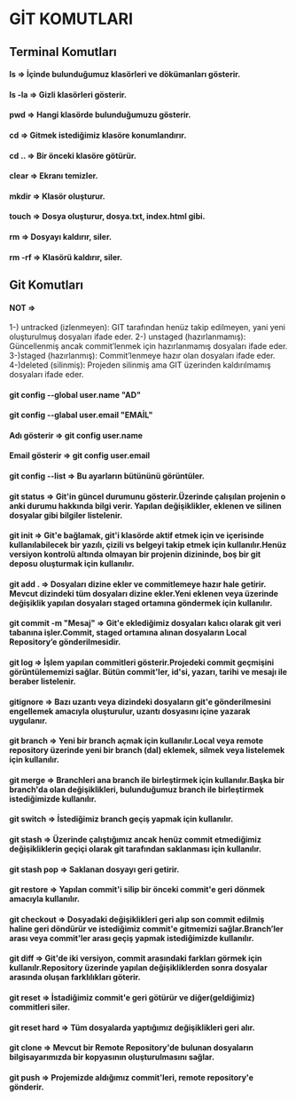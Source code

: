# GİT KOMUTLARI

## Terminal Komutları

#### ls => İçinde bulunduğumuz klasörleri ve dökümanları gösterir.
#### ls -la => Gizli klasörleri gösterir.
#### pwd => Hangi klasörde bulunduğumuzu gösterir.
#### cd => Gitmek istediğimiz klasöre konumlandırır.
#### cd .. => Bir önceki klasöre götürür.
#### clear => Ekranı temizler.
#### mkdir => Klasör oluşturur.
#### touch => Dosya oluşturur, dosya.txt, index.html gibi.
#### rm => Dosyayı kaldırır, siler.
#### rm -rf => Klasörü kaldırır, siler.

## Git Komutları

#### NOT => 
1-) untracked (izlenmeyen): GIT tarafından henüz takip edilmeyen, yani yeni oluşturulmuş dosyaları ifade eder.
2-) unstaged (hazırlanmamış): Güncellenmiş ancak commit’lenmek için hazırlanmamış dosyaları ifade eder.
3-)staged (hazırlanmış): Commit’lenmeye hazır olan dosyaları ifade eder.
4-)deleted (silinmiş): Projeden silinmiş ama GIT üzerinden kaldırılmamış dosyaları ifade eder.

#### git config --global user.name "AD"
#### git config --glabal user.email "EMAİL"
#### Adı gösterir => git config user.name
#### Email gösterir => git config user.email
####  git config --list => Bu ayarların bütününü görüntüler.
#### git status => Git'in güncel durumunu gösterir.Üzerinde çalışılan projenin o anki durumu hakkında bilgi verir. Yapılan değişiklikler, eklenen ve silinen dosyalar gibi bilgiler listelenir.
#### git init => Git'e bağlamak, git'i klasörde aktif etmek için ve içerisinde kullanılabilecek bir yazılı, çizili vs belgeyi takip etmek için kullanılır.Henüz versiyon kontrolü altında olmayan bir projenin dizininde, boş bir git deposu oluşturmak için kullanılır.
#### git add . => Dosyaları dizine ekler ve commitlemeye hazır hale getirir. Mevcut dizindeki tüm dosyaları dizine ekler.Yeni eklenen veya üzerinde değişiklik yapılan dosyaları staged ortamına göndermek için kullanılır.
#### git commit -m "Mesaj" => Git'e eklediğimiz dosyaları kalıcı olarak git veri tabanına işler.Commit, staged ortamına alınan dosyaların Local Repository’e gönderilmesidir.
#### git log => İşlem yapılan commitleri gösterir.Projedeki commit geçmişini görüntülememizi sağlar. Bütün commit'ler, id'si, yazarı, tarihi ve mesajı ile beraber listelenir.
#### gitignore => Bazı uzantı veya dizindeki dosyaların git'e gönderilmesini engellemek amacıyla oluşturulur, uzantı dosyasını içine yazarak uygulanır.
#### git branch => Yeni bir branch açmak için kullanılır.Local veya remote repository üzerinde yeni bir branch (dal) eklemek, silmek veya listelemek için kullanılır.
#### git merge => Branchleri ana branch ile birleştirmek için kullanılır.Başka bir branch'da olan değişiklikleri, bulunduğumuz branch ile birleştirmek istediğimizde kullanılır.
#### git switch => İstediğimiz branch geçiş yapmak için kullanılır.
#### git stash => Üzerinde çalıştığımız ancak henüz commit etmediğimiz değişikliklerin geçiçi olarak git tarafından saklanması için kullanılır.
#### git stash pop => Saklanan dosyayı geri getirir.
#### git restore => Yapılan commit'i silip bir önceki commit'e geri dönmek amacıyla kullanılır.
#### git checkout => Dosyadaki değişiklikleri geri alıp son commit edilmiş haline geri döndürür ve istediğimiz commit'e gitmemizi sağlar.Branch’ler arası veya commit'ler arası geçiş yapmak istediğimizde kullanılır.
#### git diff => Git'de iki versiyon, commit arasındaki farkları görmek için kullanılr.Repository üzerinde yapılan değişikliklerden sonra dosyalar arasında oluşan farklılıkları göterir.
#### git reset => İstadiğimiz commit'e geri götürür ve diğer(geldiğimiz) commitleri siler.
#### git reset hard => Tüm dosyalarda yaptığımız değişiklikleri geri alır.
#### git clone => Mevcut bir Remote Repository'de bulunan dosyaların bilgisayarımızda bir kopyasının oluşturulmasını sağlar.
#### git push => Projemizde aldığımız commit'leri, remote repository'e gönderir.


